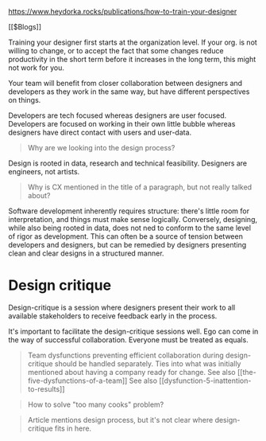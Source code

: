 https://www.heydorka.rocks/publications/how-to-train-your-designer

[[$Blogs]]

Training your designer first starts at the organization level. If your org. is not willing to change, or to accept the fact that some changes reduce productivity in the short term before it increases in the long term, this might not work for you.

Your team will benefit from closer collaboration between designers and developers as they work in the same way, but have different perspectives on things.

Developers are tech focused whereas designers are user focused. Developers are focused on working in their own little bubble whereas designers have direct contact with users and user-data.

> Why are we looking into the design process?

Design is rooted in data, research and technical feasibility. Designers are engineers, not artists.

> Why is CX mentioned in the title of a paragraph, but not really talked about?

Software development inherently requires structure: there's little room for interpretation, and things must make sense logically. Conversely, designing, while also being rooted in data, does not ned to conform to the same level of rigor as development. This can often be a source of tension between developers and designers, but can be remedied by designers presenting clean and clear designs in a structured manner.

# Design critique

Design-critique is a session where designers present their work to all available stakeholders to receive feedback early in the process.

It's important to facilitate the design-critique sessions well. Ego can come in the way of successful collaboration. Everyone must be treated as equals.

> Team dysfunctions preventing efficient collaboration during design-critique should be handled separately. Ties into what was initially mentioned about having a company ready for change.
> See also [[the-five-dysfunctions-of-a-team]]
> See also [[dysfunction-5-inattention-to-results]]

> How to solve "too many cooks" problem?

> Article mentions design process, but it's not clear where design-critique fits in here.
